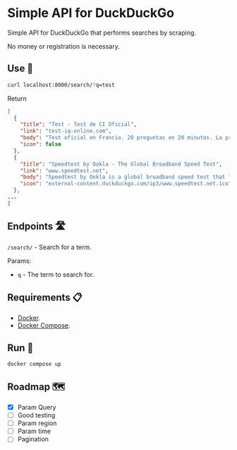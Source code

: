 # Simple API for DuckDuckGo

Simple API for DuckDuckGo that performs searches by scraping.

No money or registration is necessary.

## Use 🚀

```sh
curl localhost:8000/search/?q=test
```

Return

```json
[
  {
    "title": "Test - Test de CI Oficial",
    "link": "test-iq-online.com",
    "body": "Test oficial en Francia. 20 preguntas en 20 minutos. La prueba de CI oficial determina su CI y envía resultados certificados.",
    "icon": false
  },
  {
    "title": "Speedtest by Ookla - The Global Broadband Speed Test",
    "link": "www.speedtest.net",
    "body": "Speedtest by Ookla is a global broadband speed test that lets you measure your internet connection speed and performance. You can also access various features and insights on network performance, 5G deployment, and enterprise solutions.",
    "icon": "external-content.duckduckgo.com/ip3/www.speedtest.net.ico"
  },
...
]
```

## Endpoints 🛣️

`/search/` - Search for a term.

Params:
- `q` - The term to search for.

## Requirements 📋

- [Docker](https://www.docker.com/).
- [Docker Compose](https://docs.docker.com/compose/install/).

## Run 🏃

```
docker compose up
```

## Roadmap 🗺️

- [x] Param Query
- [ ] Good testing
- [ ] Param region
- [ ] Param time
- [ ] Pagination
